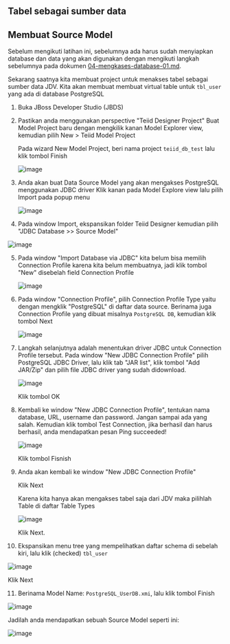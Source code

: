 ## Tabel sebagai sumber data

## Membuat Source Model 

Sebelum mengikuti latihan ini, sebelumnya ada harus sudah menyiapkan database dan data yang akan digunakan dengan mengikuti langkah sebelumnya pada dokumen [04-mengkases-database-01.md](/04-mengkases-database-01.md).

Sekarang saatnya kita membuat project untuk menakses tabel sebagai sumber data JDV. Kita akan membuat membuat virtual table untuk `tbl_user` yang ada di database PostgreSQL

1.  Buka JBoss Developer Studio (JBDS)
2.  Pastikan anda menggunakan perspective "Teiid Designer Project"
    Buat Model Project baru dengan mengkilik kanan Model Explorer view, kemudian pilih New > Teiid Model Project
    
    Pada wizard New Model Project, beri nama project `teiid_db_test` lalu klik tombol Finish
    
    ![image](https://cloud.githubusercontent.com/assets/3068071/8048950/39b1304a-0e82-11e5-845e-af07e6a653b9.png)
   
3.  Anda akan buat Data Source Model yang akan mengakses PostgreSQL menggunakan JDBC driver
    Klik kanan pada Model Explore view lalu pilih Import pada popup menu
    
    ![image](https://cloud.githubusercontent.com/assets/3068071/8049116/adabe22c-0e84-11e5-9d91-b949c3580afe.png)

4.  Pada window Import, ekspansikan folder Teiid Designer kemudian pilih "JDBC Database >> Source Model"

   ![image](https://cloud.githubusercontent.com/assets/3068071/8049142/2cfd946c-0e85-11e5-97c3-459878d2df64.png)
   
5. Pada window "Import Database via JDBC" kita belum bisa memilih Connection Profile karena kita belum membuatnya, jadi klik tombol "New" disebelah field Connection Profile
   
   ![image](https://cloud.githubusercontent.com/assets/3068071/8049164/8743507e-0e85-11e5-9871-32ee40f9e1bb.png)
   
6. Pada window "Connection Profile", pilih Connection Profile Type yaitu dengan mengklik "PostgreSQL" di daftar data source.
   Berinama juga Connection Profile yang dibuat misalnya `PostgreSQL DB`, kemudian klik tombol Next

   ![image](https://cloud.githubusercontent.com/assets/3068071/8051127/ac76b742-0ea2-11e5-8630-79a3005b54e6.png)

7. Langkah selanjutnya adalah menentukan driver JDBC untuk Connection Profile tersebut.
   Pada window "New JDBC Connection Profile" pilih PostgreSQL JDBC Driver, lalu klik tab "JAR list", klik tombol "Add JAR/Zip"
   dan pilih file JDBC driver yang sudah didownload.
   
   ![image](https://cloud.githubusercontent.com/assets/3068071/8051214/f86caf52-0ea3-11e5-9079-1c0d7cdd4ac8.png)
   
   Klik tombol OK
   
8. Kembali ke window "New JDBC Connection Profile", tentukan nama database, URL, username dan password.
   Jangan sampai ada yang salah. Kemudian klik tombol Test Connection, jika berhasil dan harus berhasil, anda mendapatkan pesan Ping succeeded!
   
   ![image](https://cloud.githubusercontent.com/assets/3068071/8051671/a4b955bc-0ea9-11e5-8c8d-5aaacaa942f7.png)
   
   Klik tombol Fisnish
   
9. Anda akan kembali ke window "New JDBC Connection Profile"
   
   Klik Next
   
   Karena kita hanya akan mengakses tabel saja dari JDV maka pilihlah Table di daftar Table Types
   
   ![image](https://cloud.githubusercontent.com/assets/3068071/8051805/0ef75748-0eab-11e5-86aa-c0dc64b4778c.png)
   
   Klik Next.
   
10. Ekspansikan menu tree yang mempelihatkan daftar schema di sebelah kiri, lalu klik (checked) `tbl_user`
   
   ![image](https://cloud.githubusercontent.com/assets/3068071/8051915/255c8764-0eac-11e5-8dac-55703e51b836.png)
   
   Klik Next
   
11. Berinama Model Name: `PostgreSQL_UserDB.xmi`, lalu klik tombol Finish

   ![image](https://cloud.githubusercontent.com/assets/3068071/8051952/6f7b5fbe-0eac-11e5-8b07-e84a3654732c.png)
   
   Jadilah anda mendapatkan sebuah Source Model seperti ini:
   
   ![image](https://cloud.githubusercontent.com/assets/3068071/8051972/b6c9b168-0eac-11e5-92b0-c1719c6dd94d.png)
